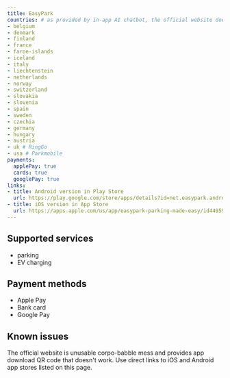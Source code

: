 ```yaml
---
title: EasyPark
countries: # as provided by in-app AI chatbot, the official website doesn't list countries
- belgium
- denmark
- finland
- france
- faroe-islands
- iceland
- italy
- liechtenstein
- netherlands
- norway
- switzerland
- slovakia
- slovenia
- spain
- sweden
- czechia
- germany
- hungary
- austria
- uk # RingGo
- usa # Parkmobile
payments:
  applePay: true
  cards: true
  googlePay: true
links:
- title: Android version in Play Store
  url: https://play.google.com/store/apps/details?id=net.easypark.android&hl=en-US
- title: iOS version in App Store
  url: https://apps.apple.com/us/app/easypark-parking-made-easy/id449594317
---
```


## Supported services

- parking
- EV charging

## Payment methods

- Apple Pay
- Bank card
- Google Pay

## Known issues

The official website is unusable corpo-babble mess and provides app download QR code that doesn't work. Use direct links to iOS and Android app stores listed on this page.
